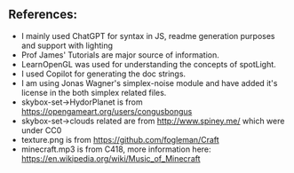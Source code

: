 ## References:
- I mainly used ChatGPT for syntax in JS, readme generation purposes and support with lighting
- Prof James' Tutorials are major source of information.
- LearnOpenGL was used for understanding the concepts of spotLight.
- I used Copilot for generating the doc strings.
- I am using Jonas Wagner's simplex-noise module and have added it's license in the both simplex related files.
- skybox-set->HydorPlanet is from https://opengameart.org/users/congusbongus
- skybox-set->clouds related are from http://www.spiney.me/ which were under CC0
- texture.png is from https://github.com/fogleman/Craft
- minecraft.mp3 is from C418, more information here: https://en.wikipedia.org/wiki/Music_of_Minecraft